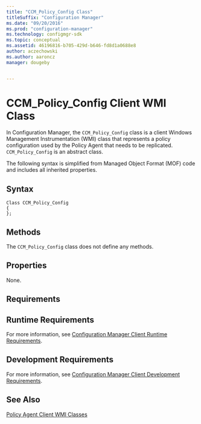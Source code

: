 ```yaml
---
title: "CCM_Policy_Config Class"
titleSuffix: "Configuration Manager"
ms.date: "09/20/2016"
ms.prod: "configuration-manager"
ms.technology: configmgr-sdk
ms.topic: conceptual
ms.assetid: 46196816-b705-429d-b646-fd8d1a0688e8
author: aczechowski
ms.author: aaroncz
manager: dougeby


---
```

# CCM_Policy_Config Client WMI Class
In Configuration Manager, the `CCM_Policy_Config` class is a client Windows Management Instrumentation (WMI) class that represents a policy configuration used by the Policy Agent that needs to be replicated. `CCM_Policy_Config` is an abstract class.  

 The following syntax is simplified from Managed Object Format (MOF) code and includes all inherited properties.  

## Syntax  

```  
Class CCM_Policy_Config  
{  
};  
```  

## Methods  
 The `CCM_Policy_Config` class does not define any methods.  

## Properties  
 None.  

## Requirements  

## Runtime Requirements  
 For more information, see [Configuration Manager Client Runtime Requirements](../../../../../develop/core/reqs/client-runtime-requirements.md).  

## Development Requirements  
 For more information, see [Configuration Manager Client Development Requirements](../../../../../develop/core/reqs/client-development-requirements.md).  

## See Also  
 [Policy Agent Client WMI Classes](../../../../../develop/reference/core/clients/client-classes/policy-agent-client-wmi-classes.md)
